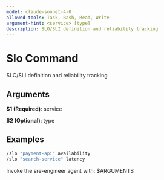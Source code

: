 ```yaml
---
model: claude-sonnet-4-0
allowed-tools: Task, Bash, Read, Write
argument-hint: <service> [type]
description: SLO/SLI definition and reliability tracking
---
```


# Slo Command

SLO/SLI definition and reliability tracking

## Arguments

**$1 (Required)**: service

**$2 (Optional)**: type

## Examples

```bash
/slo "payment-api" availability
/slo "search-service" latency
```

Invoke the sre-engineer agent with: $ARGUMENTS
